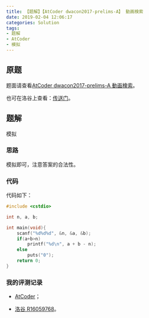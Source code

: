 ```yaml
---
title: 【题解】【AtCoder dwacon2017-prelims-A】 動画検索
date: 2019-02-04 12:06:17
categories: Solution
tags:
- 题解
- AtCoder
- 模拟
---
```


## 原题

题面请查看[AtCoder dwacon2017-prelims-A 動画検索](https://dwacon2017-prelims.contest.atcoder.jp/tasks/dwango2017qual_a)。

也可在洛谷上查看：[传送门](https://www.luogu.org/problemnew/show/AT2238)。

## 题解

模拟

<!-- more -->

### 思路

模拟即可，注意答案的合法性。

### 代码

代码如下：

```cpp
#include <cstdio>

int n, a, b;

int main(void){
    scanf("%d%d%d", &n, &a, &b);
    if(a+b>n)
        printf("%d\n", a + b - n);
    else
        puts("0");
    return 0;
}
```

### 我的评测记录

- [AtCoder](https://dwacon2017-prelims.contest.atcoder.jp/submissions/4170787)；

- [洛谷 R16059768](https://www.luogu.org/recordnew/show/16059768)。
